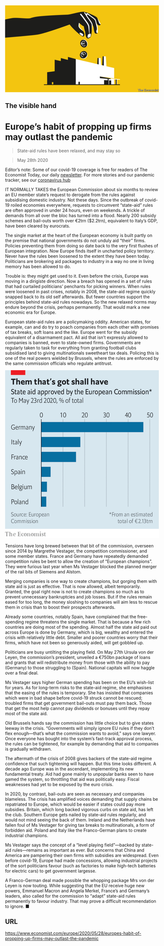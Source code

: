 ![](./images/20200530_EUD001_0.jpg)

## The visible hand

# Europe’s habit of propping up firms may outlast the pandemic

> State-aid rules have been relaxed, and may stay so

> May 28th 2020

Editor’s note: Some of our covid-19 coverage is free for readers of The Economist Today, our daily [newsletter](https://www.economist.com/https://my.economist.com/user#newsletter). For more stories and our pandemic tracker, see our [coronavirus hub](https://www.economist.com//news/2020/03/11/the-economists-coverage-of-the-coronavirus)

IT NORMALLY TAKES the European Commission about six months to review an EU member state’s request to derogate from the rules against subsidising domestic industry. Not these days. Since the outbreak of covid-19 roiled economies everywhere, requests to circumvent “state-aid” rules are often approved in under 24 hours, even on weekends. A trickle of demands from all over the bloc has turned into a flood. Nearly 200 subsidy schemes and bail-outs worth over €2trn ($2.2trn), equivalent to Italy’s GDP, have been cleared by eurocrats.

The single market at the heart of the European economy is built partly on the premise that national governments do not unduly aid “their” firms. Policies preventing them from doing so date back to the very first flushes of European integration. Now Europe finds itself in uncharted policy territory. Never have the rules been loosened to the extent they have been today. Politicians are brokering aid packages to industry in a way no one in living memory has been allowed to do.

Trouble is: they might get used to it. Even before the crisis, Europe was moving in a dirigiste direction. Now a breach has opened in a set of rules that had curtailed politicians’ penchants for picking winners. When rules were loosened in past crises, notably in 2008, the state-aid regime quickly snapped back to its old self afterwards. But fewer countries support the principles behind state-aid rules nowadays. So the new relaxed norms may endure beyond the crisis, perhaps permanently. That would mark a new economic era for Europe.

European state-aid rules are a policymaking oddity. American states, for example, can and do try to poach companies from each other with promises of tax breaks, soft loans and the like. Europe went for the subsidy equivalent of a disarmament pact. All aid that isn’t expressly allowed to companies is banned, even to state-owned firms. Governments are regularly taken to task for everything from granting football clubs subsidised land to giving multinationals sweetheart tax deals. Policing this is one of the real powers wielded by Brussels, where the rules are enforced by the same commission officials who regulate antitrust.

![](./images/20200530_EUC725.png)

Tensions have long brewed between that bit of the commission, overseen since 2014 by Margrethe Vestager, the competition commissioner, and some member states. France and Germany have repeatedly demanded competition rules be bent to allow the creation of “European champions”. They were furious last year when Ms Vestager blocked the planned merger of the rail bits of Siemens and Alstom.

Merging companies is one way to create champions, but gorging them with state aid is just as effective. That is now allowed, albeit temporarily. Granted, the goal right now is not to create champions so much as to prevent unnecessary bankruptcies and job losses. But if the rules remain eased for too long, the money sloshing to companies will aim less to rescue them in crisis than to boost their prospects afterwards.

Already some countries, notably Spain, have complained that the free-spending regime threatens the single market. That is because a few rich countries are doing most of the spending. Almost half the state aid paid out across Europe is done by Germany, which is big, wealthy and entered the crisis with relatively little debt. Smaller and poorer countries worry that their firms, which have not been so generously aided, will get gobbled up.

Politicians are busy untilting the playing field. On May 27th Ursula von der Leyen, the commission’s president, unveiled a €750bn package of loans and grants that will redistribute money from those with the ability to pay (Germany) to those struggling to (Spain). National capitals will now haggle over a final deal.

Ms Vestager says higher German spending has been on the EU’s wish-list for years. As for long-term risks to the state-aid regime, she emphasises that the easing of the rules is temporary. She has insisted that companies which were in bad shape before covid-19 struck cannot be rescued; troubled firms that get government bail-outs must pay them back. Those that get the most help cannot pay dividends or bonuses until they repay most of the state aid.

Old Brussels hands say the commission has little choice but to give states leeway in the crisis. “Governments will simply ignore EU rules if they don’t flex enough—that’s what the commission wants to avoid,” says one lawyer. Once everyone has bought into the system’s fast-track approval process, the rules can be tightened, for example by demanding that aid to companies is gradually withdrawn.

The aftermath of the crisis of 2008 gives backers of the state-aid regime confidence that such tightening will happen. But this time looks different. A decade ago Europe was in the ascendant, implementing its new fundamental treaty. Aid had gone mainly to unpopular banks seen to have gamed the system, so throttling that aid was politically easy. Fiscal weaknesses had yet to be exposed by the euro crisis.

In 2020, by contrast, bail-outs are seen as necessary and companies blameless. The crisis has amplified voices demanding that supply chains be repatriated to Europe, which would be easier if states could pay more subsidies. Britain, which long backed vigorous curbs on state aid, has left the club. Southern Europe gets nailed by state-aid rules regularly, and would not mind seeing the back of them. Ireland and the Netherlands have fallen foul of Ms Vestager for giving tax breaks to multinationals, a form of forbidden aid. Poland and Italy like the Franco-German plans to create industrial champions.

Ms Vestager says the concept of a “level playing field”—backed by state-aid rules—remains as important as ever. But concerns that China and America are pampering their own firms with subsidies are widespread. Even before covid-19, Europe had made concessions, allowing industrial projects of the sort politicians favour (such as factories to make high-tech batteries for electric cars) to get government largesse.

A Franco-German deal made possible the whopping package Mrs von der Leyen is now touting. While suggesting that the EU receive huge new powers, Emmanuel Macron and Angela Merkel, France’s and Germany’s leaders, also called for the commission to “adapt” state-aid rules permanently to favour industry. That may prove a difficult recommendation to ignore. ■

## URL

https://www.economist.com/europe/2020/05/28/europes-habit-of-propping-up-firms-may-outlast-the-pandemic
